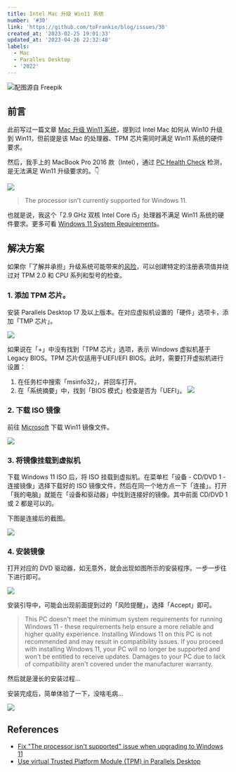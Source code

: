 ```yaml
---
title: Intel Mac 升级 Win11 系统
number: '#30'
link: 'https://github.com/toFrankie/blog/issues/30'
created_at: '2023-02-25 19:01:33'
updated_at: '2023-04-26 22:32:48'
labels:
  - Mac
  - Paralles Desktop
  - '2022'
---
```

![配图源自 Freepik](https://upload-images.jianshu.io/upload_images/5128488-7cb2043f82fb92df.jpg?imageMogr2/auto-orient/strip%7CimageView2/2/w/1240)


## 前言

此前写过一篇文章 [Mac 升级 Win11 系统](https://www.jianshu.com/p/3c11b48ef274)，提到过 Intel Mac 如何从 Win10 升级到 Win11，但前提是该 Mac 的处理器、TPM 芯片需同时满足 Win11 系统的硬件要求。

然后，我手上的 MacBook Pro 2016 款（Intel），通过 [PC Health Check](https://aka.ms/GetPCHealthCheckApp) 检测，是无法满足 Win11 升级要求的。👇

![](https://upload-images.jianshu.io/upload_images/5128488-77b70a14de09e690.png?imageMogr2/auto-orient/strip%7CimageView2/2/w/1240)

> The processor isn't currently supported for Windows 11.

也就是说，我这个「2.9 GHz 双核 Intel Core i5」处理器不满足 Win11 系统的硬件要求。更多可看 [Windows 11 System Requirements](https://support.microsoft.com/en-us/windows/windows-11-system-requirements-86c11283-ea52-4782-9efd-7674389a7ba3)。

## 解决方案

如果你「了解并承担」升级系统可能带来的[风险](https://support.microsoft.com/en-us/windows/installing-windows-11-on-devices-that-don-t-meet-minimum-system-requirements-0b2dc4a2-5933-4ad4-9c09-ef0a331518f1)，可以创建特定的注册表项值并绕过对 TPM 2.0 和 CPU 系列和型号的检查。

### 1. 添加 TPM 芯片。

安装 Parallels Desktop 17 及以上版本。在对应虚拟机设置的「硬件」选项卡，添加「TMP 芯片」。

![](https://upload-images.jianshu.io/upload_images/5128488-8ec26ed3ba121f9a.png?imageMogr2/auto-orient/strip%7CimageView2/2/w/1240)

如果说在「+」中没有找到「TPM 芯片」选项，表示 Windows 虚拟机基于 Legacy BIOS。TPM 芯片仅适用于UEFI/EFI BIOS。此时，需要打开虚拟机进行设置：

1. 在任务栏中搜索「msinfo32」，并回车打开。
2. 在「系统摘要」中，找到「BIOS 模式」检查是否为「UEFI」。
![](https://upload-images.jianshu.io/upload_images/5128488-01f7dcdcb42d6a6f.png?imageMogr2/auto-orient/strip%7CimageView2/2/w/1240)

### 2. 下载 ISO 镜像

前往 [Microsoft](https://www.microsoft.com/en-us/software-download/windows11) 下载 Win11 镜像文件。

![](https://upload-images.jianshu.io/upload_images/5128488-3fe6a3b676884b0e.png?imageMogr2/auto-orient/strip%7CimageView2/2/w/1240)

### 3. 将镜像挂载到虚拟机

下载 Windows 11 ISO 后，将 ISO 挂载到虚拟机。在菜单栏「设备 - CD/DVD 1 - 连接镜像」选择下载好的 ISO 镜像文件，然后在同一个地方点一下「连接」。打开「我的电脑」就能在「设备和驱动器」中找到连接好的镜像。其中前面 CD/DVD 1 或 2 都是可以的。

下图是连接后的截图。

![](https://upload-images.jianshu.io/upload_images/5128488-e6c21441154f5e28.png?imageMogr2/auto-orient/strip%7CimageView2/2/w/1240)

### 4. 安装镜像

打开对应的 DVD 驱动器，如无意外，就会出现如图所示的安装程序。一步一步往下进行即可。

![](https://upload-images.jianshu.io/upload_images/5128488-39e1d0a7a3788afc.png?imageMogr2/auto-orient/strip%7CimageView2/2/w/1240)

安装引导中，可能会出现前面提到过的「风险提醒」，选择「Accept」即可。

> This PC doesn't meet the minimum system requirements for running Windows 11 - these requirements help ensure a more reliable and higher quality experience. Installing Windows 11 on this PC is not recommended and may result in compatibility issues. If you proceed with installing Windows 11, your PC will no longer be supported and won't be entitled to receive updates. Damages to your PC due to lack of compatibility aren't covered under the manufacturer warranty.

然后就是漫长的安装过程...

安装完成后，简单体验了一下，没啥毛病...

![](https://upload-images.jianshu.io/upload_images/5128488-1bb1e2af7f12c827.png?imageMogr2/auto-orient/strip%7CimageView2/2/w/1240)


## References

* [Fix "The processor isn't supported" issue when upgrading to Windows 11](https://kb.parallels.com/128517?language=cn)
* [Use virtual Trusted Platform Module (TPM) in Parallels Desktop](https://kb.parallels.com/122702?language=cn)

